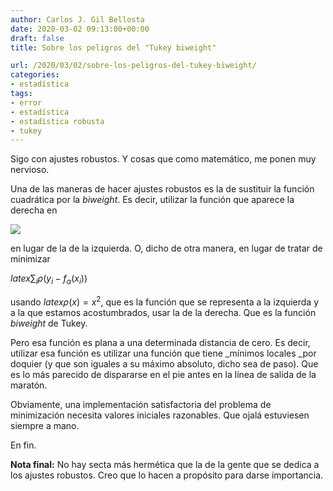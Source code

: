 ```yaml
---
author: Carlos J. Gil Bellosta
date: 2020-03-02 09:13:00+00:00
draft: false
title: Sobre los peligros del "Tukey biweight"

url: /2020/03/02/sobre-los-peligros-del-tukey-biweight/
categories:
- estadística
tags:
- error
- estadística
- estadística robusta
- tukey
---
```





Sigo con ajustes robustos. Y cosas que como matemático, me ponen muy nervioso.







Una de las maneras de hacer ajustes robustos es la de sustituir la función cuadrática por la _biweight_. Es decir, utilizar la función que aparece la derecha en





![](/wp-uploads/2020/03/biweight.png)






en lugar de la de la izquierda. O, dicho de otra manera, en lugar de tratar de minimizar







$latex \sum_i \rho(y_i - f_\alpha(x_i))$







usando $latex \rho(x) = x^2$, que es la función que se representa a la izquierda y a la que estamos acostumbrados, usar la de la derecha. Que es la función _biweight_ de Tukey.







Pero esa función es plana a una determinada distancia de cero. Es decir, utilizar esa función es utilizar una función que tiene _mínimos locales _por doquier (y que son iguales a su máximo absoluto, dicho sea de paso). Que es lo más parecido de dispararse en el pie antes en la línea de salida de la maratón.







Obviamente, una implementación satisfactoria del problema de minimización necesita valores iniciales razonables. Que ojalá estuviesen siempre a mano.







En fin.







**Nota final:** No hay secta más hermética que la de la gente que se dedica a los ajustes robustos. Creo que lo hacen a propósito para darse importancia.



